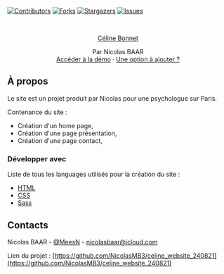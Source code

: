 [![Contributors][contributors-shield]][contributors-url]
[![Forks][forks-shield]][forks-url]
[![Stargazers][stars-shield]][stars-url]
[![Issues][issues-shield]][issues-url]

<br />

<p align="center">
  <a href="https://nicolasmb3.github.io/celine_website_240821/">
    Céline Bonnet
  </a>

  <p align="center">
    Par Nicolas BAAR
    <br />
    <a href="https://nicolasmb3.github.io/celine_website_240821/">Accéder à la démo</a>
    ·
    <a href="https://github.com/NicolasMB3/celine_website_240821/issues">Une option à ajouter ?</a>
  </p>
</p>

## À propos

Le site est un projet produit par Nicolas pour une psychologue sur Paris.

Contenance du site :
* Création d'un home page,
* Création d'une page présentation,
* Création d'une page contact,

### Développer avec 
Liste de tous les languages utilisés pour la création du site :
* [HTML](https://developer.mozilla.org/fr/docs/Web/HTML)
* [CSS](https://developer.mozilla.org/fr/docs/Web/css)
* [Sass](https://sass-lang.com/)

## Contacts

Nicolas BAAR - [@MeesN](https://nicolasbaar.fr/) - nicolasbaar@icloud.com

Lien du projet : [https://github.com/NicolasMB3/celine_website_240821](https://github.com/NicolasMB3/celine_website_240821)

[contributors-shield]: https://img.shields.io/github/contributors/NicolasMB3/celine_website_240821.svg?style=flat-square
[contributors-url]: https://github.com/NicolasMB3/celine_website_240821/graphs/contributors
[forks-shield]: https://img.shields.io/github/forks/NicolasMB3/celine_website_240821.svg?style=flat-square
[forks-url]: https://github.com/NicolasMB3/celine_website_240821/pulse
[stars-shield]: https://img.shields.io/github/stars/NicolasMB3/celine_website_240821.svg?style=flat-square
[stars-url]: https://github.com/NicolasMB3/celine_website_240821/stargazers
[issues-shield]: https://img.shields.io/github/issues/NicolasMB3/celine_website_240821.svg?style=flat-square
[issues-url]: https://github.com/NicolasMB3/celine_website_240821/issues